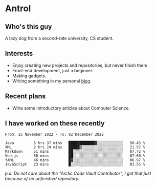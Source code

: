 # Antrol

## Who's this guy

A lazy dog from a second-rate university, CS student.

## Interests

* Enjoy creating new projects and repositories, but never finish them.
* Front-end development, just a beginner.
* Making gadgets.
* Writing something in my personal [blog](https://blog.antrol.xyz/).

## Recent plans

* Write some introductory articles about Computer Science.

<!--
* Try to develop a website for [Anime4KCPP](https://github.com/TianZerL/Anime4KCPP).
* Develop a Markdown renderer which user can customize its css, of course it is GUI-based.~~(If I could finish  it before getting bored)~~
* Work with my [teammates](https://github.com/SWJTU-Lazy-Dogs).
* Find something interests me, as a hobby after finishing my ~~boring~~ homework.
-->

## I have worked on these recently

<!--START_SECTION:waka-->

```text
From: 25 November 2022 - To: 02 December 2022

Java         5 hrs 37 mins   ████████████▓░░░░░░░░░░░░   50.43 %
XML          2 hrs 24 mins   █████▒░░░░░░░░░░░░░░░░░░░   21.57 %
Markdown     51 mins         ██░░░░░░░░░░░░░░░░░░░░░░░   07.72 %
Vue.js       50 mins         ██░░░░░░░░░░░░░░░░░░░░░░░   07.60 %
YAML         46 mins         █▓░░░░░░░░░░░░░░░░░░░░░░░   06.97 %
JavaScript   23 mins         █░░░░░░░░░░░░░░░░░░░░░░░░   03.55 %
```

<!--END_SECTION:waka-->

*p.s.  Do not care about the "Arctic Code Vault Contributor", I got that just because of an unfinished repository.*

<!--
**qzmlgfj/qzmlgfj** is a ✨ _special_ ✨ repository because its `README.md` (this file) appears on your GitHub profile.

Here are some ideas to get you started:

- 🔭 I’m currently working on ...
- 🌱 I’m currently learning ...
- 👯 I’m looking to collaborate on ...
- 🤔 I’m looking for help with ...
- 💬 Ask me about ...
- 📫 How to reach me: ...
- 😄 Pronouns: ...
- ⚡ Fun fact: ...
-->
